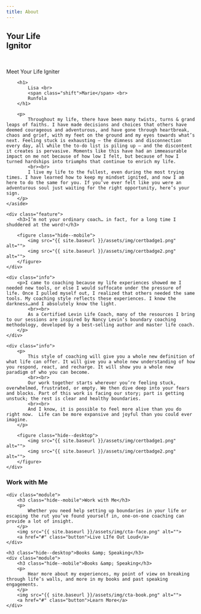 ```yaml
---
title: About
---
```


<section class="section hero about__hero">
    <h1>
        Your Life <br class="hide--mobile">
        <span class="shift">
            Ignitor
        </span>
    </h1>
</section>

<section class="section about__intro">
    <main>
        <figure>
            <img class="photo" src="{{ site.baseurl }}/assets/img/lmr-arch2.png" alt="">
            <img class="badge" src="{{ site.baseurl }}/assets/img/badge-lmr.png" alt="">
        </figure>
    </main>
    <aside>
        <p class="caption">Meet Your Life Igniter</p>

        <h1>
            Lisa <br>
            <span class="shift">Marie</span> <br>
            Runfola
        </h1>

        <p>
            Throughout my life, there have been many twists, turns & grand leaps of faiths. I have made decisions and choices that others have deemed courageous and adventurous, and have gone through heartbreak, chaos and grief, with my feet on the ground and my eyes towards what’s next. Feeling stuck is exhausting — the dimness and disconnection every day, all while the to-do list is piling up — and the discontent it creates is pervasive. Moments like this have had an immeasurable impact on me not because of how low I felt, but because of how I turned hardships into triumphs that continue to enrich my life.
            <br><br>
            I live my life to the fullest, even during the most trying times. I have learned how to keep my mindset ignited, and now I am here to do the same for you. If you’ve ever felt like you were an adventurous soul just waiting for the right opportunity, here’s your sign.
        </p>
    </aside>

    <div class="feature">
        <h3>I’m not your ordinary coach… in fact, for a long time I shuddered at the word!</h3>

        <figure class="hide--mobile">
            <img src="{{ site.baseurl }}/assets/img/certbadge1.png" alt="">
            <img src="{{ site.baseurl }}/assets/img/certbadge2.png" alt="">
        </figure>
    </div>

    <div class="info">
        <p>I came to coaching because my life experiences showed me I needed new tools, or else I would suffocate under the pressure of life. Once I pulled myself out, I realized that others needed the same tools. My coaching style reflects these experiences. I know the darkness…and I absolutely know the light.
            <br><br>
            As a Certified Levin Life Coach, many of the resources I bring to our sessions are inspired by Nancy Levin’s boundary coaching methodology, developed by a best-selling author and master life coach. 
        </p>
    </div>
    
    <div class="info">
        <p>
            This style of coaching will give you a whole new definition of what life can offer. It will give you a whole new understanding of how you respond, react, and recharge. It will show you a whole new paradigm of who you can become.
            <br><br>
            Our work together starts wherever you’re feeling stuck, overwhelmed, frustrated, or empty. We then dive deep into your fears and blocks. Part of this work is facing our story; part is getting unstuck; the rest is clear and healthy boundaries.
            <br><br>
            And I know, it is possible to feel more alive than you do right now.  Life can be more expansive and joyful than you could ever imagine.
        </p>

        <figure class="hide--desktop">
            <img src="{{ site.baseurl }}/assets/img/certbadge1.png" alt="">
            <img src="{{ site.baseurl }}/assets/img/certbadge2.png" alt="">
        </figure>
    </div>
</section>

<section class="section cta about__cta">
    <h3 class="hide--desktop">Work with Me</h3>

    <div class="module">
        <h3 class="hide--mobile">Work with Me</h3>
        <p>
            Whether you need help setting up boundaries in your life or escaping the rut you’ve found yourself in, one-on-one coaching can provide a lot of insight.
        </p>
        <img src="{{ site.baseurl }}/assets/img/cta-face.png" alt="">
        <a href="#" class="button">Live LIfe Out Loud</a>
    </div>
    
    <h3 class="hide--desktop">Books &amp; Speaking</h3>
    <div class="module">
        <h3 class="hide--mobile">Books &amp; Speaking</h3>
        <p>
            Hear more about my experiences, my point of view on breaking through life’s walls, and more in my books and past speaking engagements.
        </p>
        <img src="{{ site.baseurl }}/assets/img/cta-book.png" alt="">
        <a href="#" class="button">Learn More</a>
    </div>
    
</section>